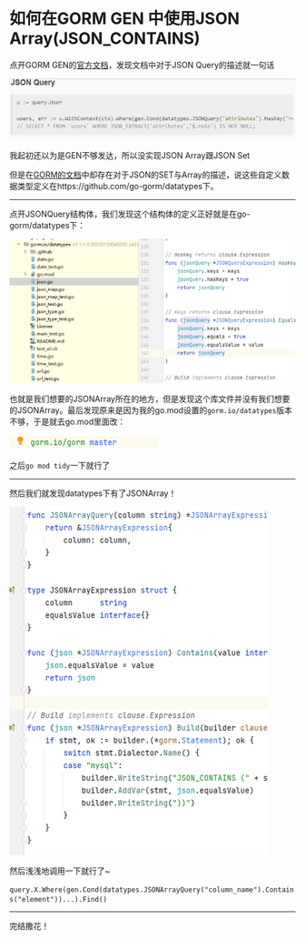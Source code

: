 # 如何在GORM GEN 中使用JSON Array(JSON_CONTAINS)

点开GORM GEN的[官方文档](https://gorm.io/zh_CN/gen/)，发现文档中对于JSON Query的描述就一句话

![image-20230216110017914](https://raw.githubusercontent.com/Vikyanite/talks/main/images/2023-02-16-2838ed-image-20230216110017914.png)

我起初还以为是GEN不够发达，所以没实现JSON Array跟JSON Set

但是在[GORM的文档](https://gorm.io/zh_CN/docs/data_types.html#自定义数据类型集合)中却存在对于JSON的SET与Array的描述，说这些自定义数据类型定义在https://github.com/go-gorm/datatypes下。


-----

点开JSONQuery结构体，我们发现这个结构体的定义正好就是在go-gorm/datatypes下：

![image-20230216111006829](https://raw.githubusercontent.com/Vikyanite/talks/main/images/2023-02-16-740105-image-20230216111006829.png)

也就是我们想要的JSONArray所在的地方，但是发现这个库文件并没有我们想要的JSONArray。最后发现原来是因为我的go.mod设置的`gorm.io/datatypes`版本不够，于是就去go.mod里面改：

![image-20230216111355215](https://raw.githubusercontent.com/Vikyanite/talks/main/images/2023-02-16-3ffb58-image-20230216111355215.png)

之后`go mod tidy`一下就行了

------

然后我们就发现datatypes下有了JSONArray！

![image-20230216111850259](https://raw.githubusercontent.com/Vikyanite/talks/main/images/2023-02-16-ac95fc-image-20230216111850259.png)

然后浅浅地调用一下就行了~

`query.X.Where(gen.Cond(datatypes.JSONArrayQuery("column_name").Contains("element"))...).Find()`

----

完结撒花！